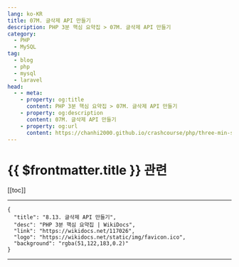 ```yaml
---
lang: ko-KR
title: 07M. 글삭제 API 만들기
description: PHP 3분 핵심 요약집 > 07M. 글삭제 API 만들기
category: 
  - PHP
  - MySQL
tag: 
  - blog
  - php
  - mysql
  - laravel
head:
  - - meta:
    - property: og:title
      content: PHP 3분 핵심 요약집 > 07M. 글삭제 API 만들기
    - property: og:description
      content: 07M. 글삭제 API 만들기
    - property: og:url
      content: https://chanhi2000.github.io/crashcourse/php/three-min-summary/07-miniproject/07M.html
---
```


# {{ $frontmatter.title }} 관련

[[toc]]

---

```component VPCard
{
  "title": "8.13. 글삭제 API 만들기",
  "desc": "PHP 3분 핵심 요약집 | WikiDocs",
  "link": "https://wikidocs.net/117026",
  "logo": "https://wikidocs.net/static/img/favicon.ico",
  "background": "rgba(51,122,183,0.2)"
}
```

---

<TagLinks />